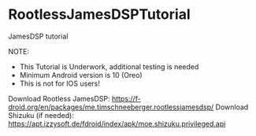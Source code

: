 # RootlessJamesDSPTutorial
JamesDSP tutorial

NOTE: 

- This Tutorial is Underwork, additional testing is needed
- Minimum Android version is 10 (Oreo)
- This is not for IOS users!

Download Rootless JamesDSP: https://f-droid.org/en/packages/me.timschneeberger.rootlessjamesdsp/
Download Shizuku (if needed): https://apt.izzysoft.de/fdroid/index/apk/moe.shizuku.privileged.api
